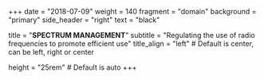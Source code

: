 +++
date = "2018-07-09"
weight = 140
fragment = "domain"
background = "primary"
side_header = "right"
text = "black"

title = "**SPECTRUM MANAGEMENT**"
subtitle = "Regulating the use of radio frequencies to promote efficient use"
title_align = "left" # Default is center, can be left, right or center

height = "25rem" # Default is auto
+++

